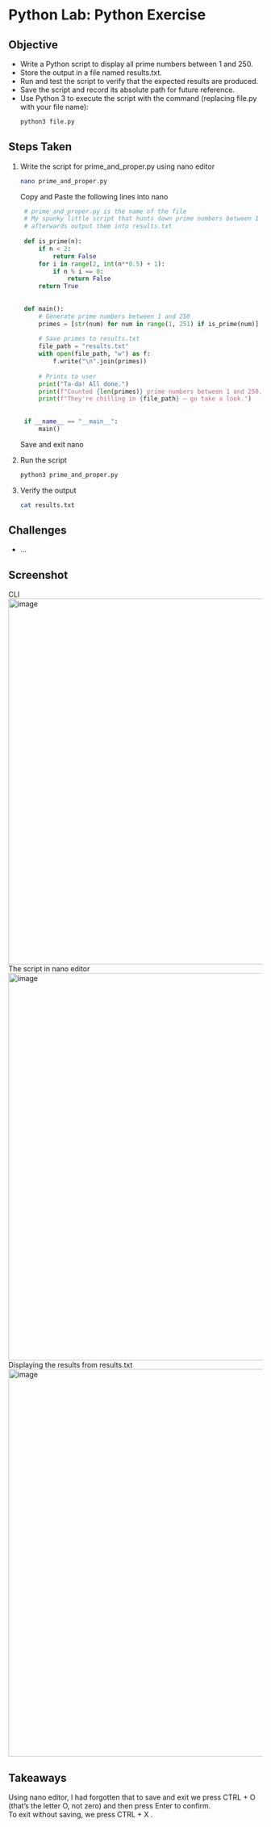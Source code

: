 # Python Lab: Python Exercise

## Objective
- Write a Python script to display all prime numbers between 1 and 250.
- Store the output in a file named results.txt.
- Run and test the script to verify that the expected results are produced.
- Save the script and record its absolute path for future reference.
- Use Python 3 to execute the script with the command (replacing file.py with your file name):
  ``` bash
  python3 file.py
  ```
  
## Steps Taken
1. Write the script for prime_and_proper.py using nano editor
   ``` bash
   nano prime_and_proper.py
   ```

    Copy and Paste the following lines into nano
   ``` python
    # prime_and_proper.py is the name of the file 
    # My spunky little script that hunts down prime numbers between 1 and 250
    # afterwards output them into results.txt
    
    def is_prime(n):
        if n < 2:
            return False
        for i in range(2, int(n**0.5) + 1):
            if n % i == 0:
                return False
        return True
    
    
    def main():
        # Generate prime numbers between 1 and 250
        primes = [str(num) for num in range(1, 251) if is_prime(num)]
    
        # Save primes to results.txt
        file_path = "results.txt"
        with open(file_path, "w") as f:
            f.write("\n".join(primes))
    
        # Prints to user
        print("Ta-da! All done.")
        print(f"Counted {len(primes)} prime numbers between 1 and 250.")
        print(f"They're chilling in {file_path} — go take a look.")
    
    
    if __name__ == "__main__":
        main()
    ```  
   Save and exit nano
3. Run the script
   ``` bash
   python3 prime_and_proper.py
   ```
4. Verify the output
   ``` bash
   cat results.txt
   ```


## Challenges
- ...

## Screenshot
CLI
<img width="1366" height="725" alt="image" src="https://github.com/user-attachments/assets/e2bd95cd-5a2f-4449-a3a0-0b51995c9ffa" />
The script in nano editor
<img width="1366" height="768" alt="image" src="https://github.com/user-attachments/assets/bcfc5d6b-58ff-4021-a525-657265a7e7e8" />
Displaying the results from results.txt
<img width="1366" height="768" alt="image" src="https://github.com/user-attachments/assets/14b4e09c-9eaa-41bc-85f2-3baa3e89b7c1" />


## Takeaways
Using nano editor, I had forgotten that to save and exit we press CTRL + O (that’s the letter O, not zero) and then press Enter to confirm.<br>
To exit without saving, we press CTRL + X .
